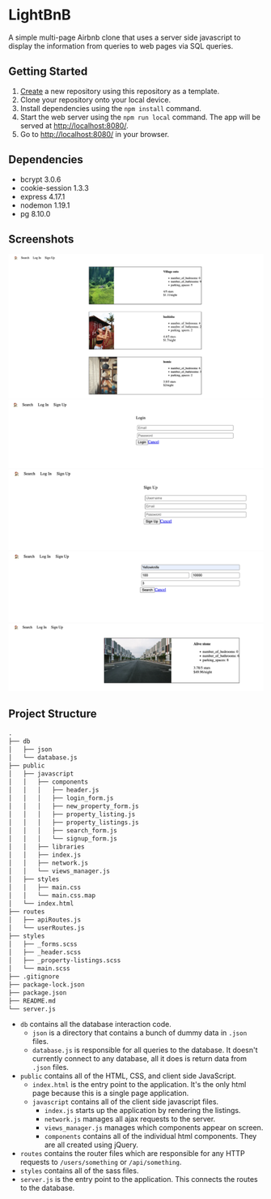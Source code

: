 # LightBnB
A simple multi-page Airbnb clone that uses a server side javascript to display the information from queries to web pages via SQL queries.

## Getting Started

1. [Create](https://github.com/lighthouse-labs/LightBnB_WebApp) a new repository using this repository as a template.
2. Clone your repository onto your local device.
3. Install dependencies using the `npm install` command.
3. Start the web server using the `npm run local` command. The app will be served at <http://localhost:8080/>.
4. Go to <http://localhost:8080/> in your browser.

## Dependencies

- bcrypt 3.0.6 
- cookie-session 1.3.3 
- express 4.17.1
- nodemon 1.19.1
- pg 8.10.0


## Screenshots
![Screenshot of the homepage](https://github.com/MedaGrande/LightBnB/blob/main/LightBnB_WebApp-master/docs/Homepage.png)
![Screenshot of the login page](https://github.com/MedaGrande/LightBnB/blob/main/LightBnB_WebApp-master/docs/Login%20form.png)
![Screenshot of the sign up page](https://github.com/MedaGrande/LightBnB/blob/main/LightBnB_WebApp-master/docs/Sign%20up%20form.png)
![Screenshot of the search page](https://github.com/MedaGrande/LightBnB/blob/main/LightBnB_WebApp-master/docs/Search%20form.png)
![Screenshot of a search result](https://github.com/MedaGrande/LightBnB/blob/main/LightBnB_WebApp-master/docs/A%20result%20of%20a%20search%20with%20city%20name%2C%20price%20and%20rate.png)


## Project Structure

```
.
├── db
│   ├── json
│   └── database.js
├── public
│   ├── javascript
│   │   ├── components 
│   │   │   ├── header.js
│   │   │   ├── login_form.js
│   │   │   ├── new_property_form.js
│   │   │   ├── property_listing.js
│   │   │   ├── property_listings.js
│   │   │   ├── search_form.js
│   │   │   └── signup_form.js
│   │   ├── libraries
│   │   ├── index.js
│   │   ├── network.js
│   │   └── views_manager.js
│   ├── styles
│   │   ├── main.css
│   │   └── main.css.map
│   └── index.html
├── routes
│   ├── apiRoutes.js
│   └── userRoutes.js
├── styles  
│   ├── _forms.scss
│   ├── _header.scss
│   ├── _property-listings.scss
│   └── main.scss
├── .gitignore
├── package-lock.json
├── package.json
├── README.md
└── server.js
```

* `db` contains all the database interaction code.
  * `json` is a directory that contains a bunch of dummy data in `.json` files.
  * `database.js` is responsible for all queries to the database. It doesn't currently connect to any database, all it does is return data from `.json` files.
* `public` contains all of the HTML, CSS, and client side JavaScript. 
  * `index.html` is the entry point to the application. It's the only html page because this is a single page application.
  * `javascript` contains all of the client side javascript files.
    * `index.js` starts up the application by rendering the listings.
    * `network.js` manages all ajax requests to the server.
    * `views_manager.js` manages which components appear on screen.
    * `components` contains all of the individual html components. They are all created using jQuery.
* `routes` contains the router files which are responsible for any HTTP requests to `/users/something` or `/api/something`. 
* `styles` contains all of the sass files. 
* `server.js` is the entry point to the application. This connects the routes to the database.

